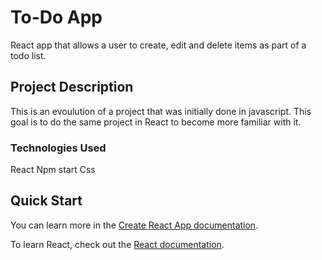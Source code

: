 # To-Do App

React app that allows a user to create, edit and delete items as part of a todo list.

## Project Description

This is an evoulution of a project that was initially done in javascript. This goal is to do the same project in React to become more familiar with it.

### Technologies Used

React
Npm start
Css

## Quick Start

You can learn more in the [Create React App documentation](https://facebook.github.io/create-react-app/docs/getting-started).

To learn React, check out the [React documentation](https://reactjs.org/).
